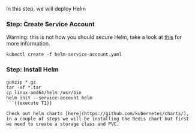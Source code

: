 In this step, we will deploy Helm

### Step: Create Service Account

Warning: this is not how you should secure Helm, take a look at [this](https://github.com/kubernetes/helm/blob/master/docs/securing_installation.md) for more information.

```kubectl create -f helm-service-account.yaml```

### Step: Install Helm
```wget https://storage.googleapis.com/kubernetes-helm/helm-v2.8.1-linux-amd64.tar.gz
gunzip *.gz
tar -xf *.tar
cp linux-amd64/helm /usr/bin
helm init --service-account helm
```{{execute T1}}

Check out helm charts [here](https://github.com/kubernetes/charts/), in a couple of steps we will be installing the Redis chart but first we need to create a storage class and PVC.
